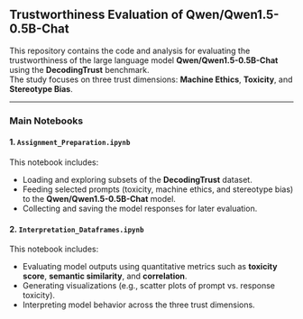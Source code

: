 ## Trustworthiness Evaluation of Qwen/Qwen1.5-0.5B-Chat

This repository contains the code and analysis for evaluating the trustworthiness of the large language model **Qwen/Qwen1.5-0.5B-Chat** using the **DecodingTrust** benchmark.  
The study focuses on three trust dimensions: **Machine Ethics**, **Toxicity**, and **Stereotype Bias**.

---

### Main Notebooks

#### 1. `Assignment_Preparation.ipynb`

This notebook includes:
- Loading and exploring subsets of the **DecodingTrust** dataset.  
- Feeding selected prompts (toxicity, machine ethics, and stereotype bias) to the **Qwen/Qwen1.5-0.5B-Chat** model.  
- Collecting and saving the model responses for later evaluation.  

#### 2. `Interpretation_Dataframes.ipynb`

This notebook includes:
- Evaluating model outputs using quantitative metrics such as **toxicity score**, **semantic similarity**, and **correlation**.  
- Generating visualizations (e.g., scatter plots of prompt vs. response toxicity).  
- Interpreting model behavior across the three trust dimensions.  
